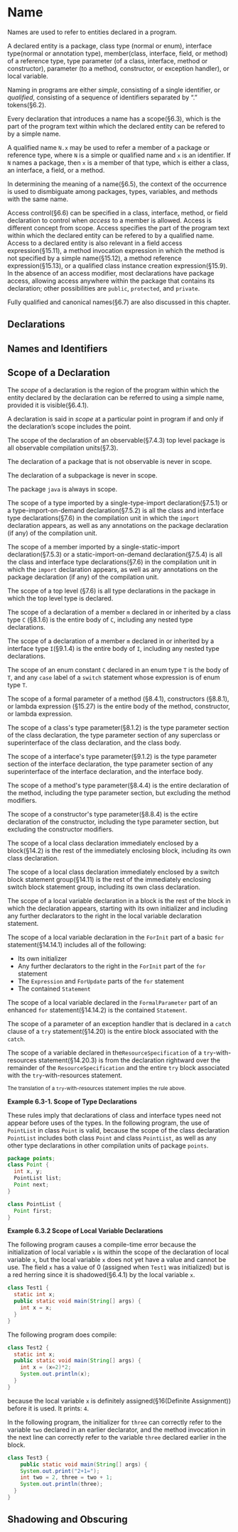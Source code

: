 # **Name**

Names are used to refer to entities declared in a program.

A declared entity is a package, class type (normal or enum), interface type(normal or annotation type), member(class, interface, field, or method) of a reference type, type parameter (of a class, interface, method or constructor), parameter (to a method, constructor, or exception handler), or local variable.

Naming in programs are either *simple*, consisting of a single identifier, or *qualified*, consisting of a sequence of identifiers separated by “.” tokens(§6.2). 

Every declaration that introduces a name has a scope(§6.3), which is the part of the program text within which the declared entity can be refered to by a simple name.

A qualified name `N.x` may be used to refer a member of a package or reference type, where `N` is a simple or qualified name and `x` is an identifier. If `N` names a package, then `x` is a member of that type, which is either a class, an interface, a field, or a method. 

In determining the meaning of a name(§6.5), the context of the occurrence is used to dismbiguate among packages, types, variables, and methods with the same name.

Access control(§6.6) can be specified in a class, interface, method, or field declaration to control when *access* to a member is allowed. Access is different concept from scope. Access specifies the part of the program text within which the declared entity can be refered to by a qualified name. Access to a declared entity is also relevant in a field access expression(§15.11), a method invocation expression in which the method is not specified by a simple name(§15.12), a method reference expression(§15.13), or a qualified class instance creation expression(§15.9). In the absence of an access modifier, most declarations have package access, allowing access anywhere within the package that contains its declaration; other possibilities are `public`, `protected`, and `private`. 

Fully qualified and canonical names(§6.7) are also discussed in this chapter.

## **Declarations**

## **Names and Identifiers**

## **Scope of a Declaration**

The *scope* of a declaration is the region of the program within which the entity declared by the declaration can be referred to using a simple name, provided it is visible(§6.4.1). 

A declaration is said in *scope* at a particular point in program if and only if the declaration’s scope includes the point. 

The scope of the declaration of an observable(§7.4.3) top level package is all observable compilation units(§7.3).

The declaration of a package that is not observable is never in scope.

The declaration of a subpackage is never in scope.

The package `java` is always in scope. 

The scope of a type imported by a single-type-import declaration(§7.5.1) or a type-import-on-demand declaration(§7.5.2) is all the class and interface type declarations(§7.6) in the compilation unit in which the `import` declaration appears, as well as any annotations on the package declaration (if any) of the compilation unit. 

The scope of a member imported by a single-static-import declaration(&sect;7.5.3) or a static-import-on-demand declaration(&sect;7.5.4) is all the class and interface type declarations(&sect;7.6) in the compilation unit in which the `import` declaration appears, as well as any annotations on the package declaration (if any) of the compilation unit.

The scope of a top level (&sect;7.6) is all type declarations in the package in which the top level type is declared.

The scope of a declaration of  a member `m` declared in or inherited by a class type `C` (&sect;8.1.6) is the entire body of `C`, including any nested type declarations.

The scope of a declaration of a member `m` declared in or inherited by a interface type `I`(&sect;9.1.4) is the entire body of `I`, including any nested type declarations.

The scope of an enum constant `C` declared in an enum type `T` is the body of `T`, and any `case` label of a `switch` statement whose expression is of enum type `T`.

The scope of a formal parameter of a method (&sect;8.4.1), constructors (&sect;8.8.1), or lambda expression (&sect;15.27) is the entire body of the method, constructor, or lambda expression.

The scope of a class's type parameter(&sect;8.1.2) is the type parameter section of the class declaration, the type parameter section of any superclass or superinterface of the class declaration, and the class body.

The scope of a interface's type parameter(&sect;9.1.2) is the type parameter section of the interface declaration, the type parameter section of any superinterface of the interface declaration, and the interface body.

The scope of a method's type parameter(&sect;8.4.4) is the entire declaration of the method, including the type parameter section, but excluding the method modifiers.

The scope of a constructor's type parameter(&sect;8.8.4) is the ectire declaration of the constructor, including the type parameter section, but excluding the constructor modifiers.

The scope of a local class declaration immediately enclosed by a block(&sect;14.2) is the rest of the immediately enclosing block, including its own class declaration.

The scope of a local class declaration immediately enclosed by a switch block statement group(&sect;14.11) is the rest of the immediately enclosing switch block statement group, including its own class declaration.

The scope of a local variable declaration in a block is the rest of the block in which the declaration appears, starting with its own initializer and including any further declarators to the right in the local variable declaration statement.

The scope of a local variable declaration in the `ForInit` part of a basic `for` statement(&sect;14.14.1) includes all of the following:

+ Its own initializer
+ Any further declarators to the right in the `ForInit` part of the `for` statement
+ The `Expression` and `ForUpdate` parts of the `for` statement
+ The contained `Statement`

The scope of a local variable declared in the `FormalParameter` part of an enhanced `for` statement(&sect;14.14.2) is the contained `Statement`.

The scope of a parameter of an exception handler that is declared in a `catch` clause of a `try` statement(&sect;14.20) is the entire block associated with the `catch`.

The scope of a variable declared in the`ResourceSpecification` of a `try`-with-resources statement(&sect;14.20.3) is from the declaration rightward over the remainder of the `ResourceSpecification` and the entire `try` block associated with the `try`-with-resources statement.

<small>		The translation of a `try`-with-resources statement implies the rule above.</small>

**Example 6.3-1. Scope of Type Declarations**

These rules imply that declarations of class and interface types need not appear before uses of the types. In the following program, the use of `PointList` in class `Point` is valid, because the scope of the class declaration `PointList` includes both class `Point` and class `PointList`, as well as any other type declarations in other compilation units of package `points`.

```java
package points;
class Point {
  int x, y;
  PointList list;
  Point next;
}

class PointList {
  Point first;
}
```

**Example 6.3.2 Scope of Local Variable Declarations**

The following program causes a compile-time error because the initialization of local variable `x` is within the scope of the declaration of local variable `x`, but the local variable `x` does not yet have a value and cannot be use. The field `x` has a value of 0 (assigned when `Test1` was initialized) but is a red herring since it is shadowed(&sect;6.4.1) by the local variable `x`.

```java
class Test1 {
  static int x;
  public static void main(String[] args) {
    int x = x;
  }
}
```

The following program does compile:

```java 
class Test2 {
  static int x;
  public static void main(String[] args) {
    int x = (x=2)*2;
    System.out.println(x);
  }
}
```

because the local variable `x` is definitely assigned(&sect;16(Definite Assignment)) before it is used. It prints: `4`.

In the following program, the initializer for `three` can correctly refer to the variable `two` declared in an earlier declarator, and the method invocation in the next line can correctly refer to the variable `three` declared earlier in the block.

```java
class Test3 {
	public static void main(String[] args) {
    System.out.print("2+1=");
    int two = 2, three = two + 1;
    System.out.println(three);
  }
}
```

## Shadowing and Obscuring









